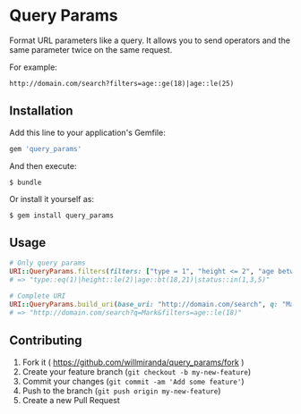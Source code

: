 # Query Params

Format URL parameters like a query.
It allows you to send operators and the same parameter twice on the same request. 

For example: 
```
http://domain.com/search?filters=age::ge(18)|age::le(25)
```

## Installation

Add this line to your application's Gemfile:

```ruby
gem 'query_params'
```

And then execute:

    $ bundle

Or install it yourself as:

    $ gem install query_params

## Usage

```ruby
# Only query params
URI::QueryParams.filters(filters: ["type = 1", "height <= 2", "age between 18 and 21"], "status in(1,3,5)")
# => "type::eq(1)|height::le(2)|age::bt(18,21)|status::in(1,3,5)"

# Complete URI
URI::QueryParams.build_uri(base_uri: "http://domain.com/search", q: "Mark", filters: ["age <= 18"])
# => "http://domain.com/search?q=Mark&filters=age::le(18)"
```

## Contributing

1. Fork it ( https://github.com/willmiranda/query_params/fork )
2. Create your feature branch (`git checkout -b my-new-feature`)
3. Commit your changes (`git commit -am 'Add some feature'`)
4. Push to the branch (`git push origin my-new-feature`)
5. Create a new Pull Request
